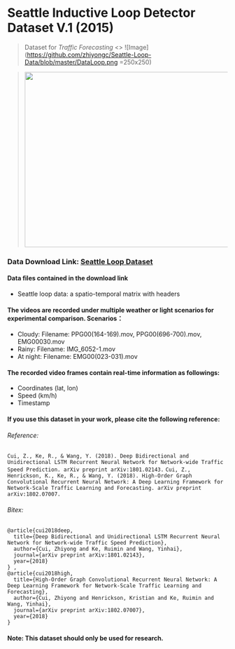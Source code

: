 # Seattle Inductive Loop Detector Dataset V.1 (2015)

> Dataset for *Traffic Forecasting*
<> ![Image](https://github.com/zhiyongc/Seattle-Loop-Data/blob/master/DataLoop.png =250x250)

> <img src="https://github.com/zhiyongc/Seattle-Loop-Data/blob/master/DataLoop.png" width="600" height="400"></img>
### Data Download Link: [Seattle Loop Dataset](https://drive.google.com/drive/folders/1Ms8fEpXBlWMVXpPvHbWTqWiHNB6-qaJy?usp=sharing)
#### Data files contained in the download link
* Seattle loop data: a spatio-temporal matrix with headers

#### The videos are recorded under multiple weather or light scenarios for experimental comparison. Scenarios：
* Cloudy: Filename: PPG00(164-169).mov, PPG00(696-700).mov, EMG00030.mov
* Rainy: Filename: IMG_6052-1.mov
* At night: Filename: EMG00(023-031).mov
#### The recorded video frames contain real-time information as followings:
* Coordinates (lat, lon)
* Speed (km/h)
* Timestamp
#### If you use this dataset in your work, please cite the following reference:
###### Reference:
`Cui, Z., Ke, R., & Wang, Y. (2018). Deep Bidirectional and Unidirectional LSTM Recurrent Neural Network for Network-wide Traffic Speed Prediction. arXiv preprint arXiv:1801.02143.`
`Cui, Z., Henrickson, K., Ke, R., & Wang, Y. (2018). High-Order Graph Convolutional Recurrent Neural Network: A Deep Learning Framework for Network-Scale Traffic Learning and Forecasting. arXiv preprint arXiv:1802.07007.`
###### Bitex:
```
@article{cui2018deep,
  title={Deep Bidirectional and Unidirectional LSTM Recurrent Neural Network for Network-wide Traffic Speed Prediction},
  author={Cui, Zhiyong and Ke, Ruimin and Wang, Yinhai},
  journal={arXiv preprint arXiv:1801.02143},
  year={2018}
} ,
@article{cui2018high,
  title={High-Order Graph Convolutional Recurrent Neural Network: A Deep Learning Framework for Network-Scale Traffic Learning and Forecasting},
  author={Cui, Zhiyong and Henrickson, Kristian and Ke, Ruimin and Wang, Yinhai},
  journal={arXiv preprint arXiv:1802.07007},
  year={2018}
}
```
#### Note: This dataset should only be used for research.
